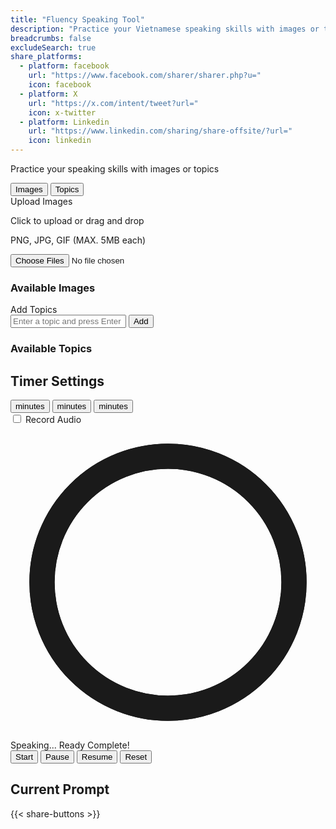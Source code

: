 ```yaml
---
title: "Fluency Speaking Tool"
description: "Practice your Vietnamese speaking skills with images or topics"
breadcrumbs: false
excludeSearch: true
share_platforms:
  - platform: facebook
    url: "https://www.facebook.com/sharer/sharer.php?u="
    icon: facebook
  - platform: X
    url: "https://x.com/intent/tweet?url="
    icon: x-twitter
  - platform: Linkedin
    url: "https://www.linkedin.com/sharing/share-offsite/?url="
    icon: linkedin
---
```


Practice your speaking skills with images or topics

<div class="min-h-screen">
<div x-data="speakingTool()" x-init="init()" class="container mx-auto px-4 py-8 max-w-4xl">
<div class="mb-8">
    <!-- Tabs -->
    <div class="flex border-b border-gray-200">
        <button 
            @click="activeTab = 'images'"
            :class="{'bg-blue-50 text-blue-600': activeTab === 'images', 'text-gray-600 hover:text-gray-800': activeTab !== 'images'}"
            class="flex-1 py-4 px-6 text-center font-medium transition-colors">
            <i class="fas fa-image mr-2"></i> Images
        </button>
        <button 
            @click="activeTab = 'topics'"
            :class="{'bg-blue-50 text-blue-600': activeTab === 'topics', 'text-gray-600 hover:text-gray-800': activeTab !== 'topics'}"
            class="flex-1 py-4 px-6 text-center font-medium transition-colors">
            <i class="fas fa-list-ul mr-2"></i> Topics
        </button>
    </div>

<!-- Tab Content -->
<div class="p-6">
<!-- Images Tab -->
<div x-show="activeTab === 'images'" x-transition:enter="fade-enter-active" x-transition:leave="fade-leave-active">
<div class="mb-6">
    <label class="block text-sm font-medium text-gray-700 mb-2">Upload Images</label>
    <div class="flex items-center justify-center w-full">
        <label class="flex flex-col items-center justify-center w-full h-36 border-2 border-gray-300 border-dashed rounded-lg cursor-pointer transition-colors">
            <div class="flex flex-col items-center justify-center pt-5 pb-6">
                <i class="fas fa-cloud-upload-alt text-gray-400 text-3xl mb-2"></i>
                <p class="mb-2 text-sm text-gray-500">
                    <span class="font-semibold">Click to upload</span> or drag and drop
                </p>
                <p class="text-xs text-gray-500">PNG, JPG, GIF (MAX. 5MB each)</p>
            </div>
            <input 
                type="file" 
                class="hidden" 
                multiple 
                accept="image/*" 
                @change="handleImageUpload"
            >
        </label>
    </div>
</div>

<div class="mb-4">
    <h3 class="text-lg font-medium text-gray-900 mb-2">Available Images</h3>
    <template x-if="images.length === 0">
        <div class="text-center py-8 rounded-lg">
            <i class="fas fa-image text-gray-300 text-4xl mb-2"></i>
            <p class="text-gray-500">No images uploaded yet</p>
        </div>
    </template>
    <div class="grid grid-cols-2 sm:grid-cols-3 md:grid-cols-4 gap-4" x-show="images.length > 0">
        <template x-for="(image, index) in images" :key="index">
            <div class="relative group">
                <img :src="image.url" alt="Speaking prompt" class="w-full h-32 object-cover rounded-lg">
                <div class="absolute inset-0 bg-black bg-opacity-50 flex items-center justify-center opacity-0 group-hover:opacity-100 transition-opacity rounded-lg">
                    <button @click="removeImage(index)" class="text-white hover:text-red-400 transition-colors">
                        <i class="fas fa-trash">Remove</i>
                    </button>
                </div>
            </div>
        </template>
    </div>
</div>
</div>

<!-- Topics Tab -->
<div x-show="activeTab === 'topics'" x-transition:enter="fade-enter-active" x-transition:leave="fade-leave-active">
<div class="mb-6">
    <label class="block text-sm font-medium text-gray-700 mb-2">Add Topics</label>
    <div class="flex">
        <input 
            type="text" 
            x-model="newTopic" 
            @keyup.enter="addTopic"
            placeholder="Enter a topic and press Enter" 
            class="flex-1 px-4 py-2 border border-gray-300 rounded-l-lg focus:ring-blue-500 focus:border-blue-500"
        >
        <button 
            @click="addTopic"
            class="px-4 py-2 bg-blue-600 text-white rounded-r-lg hover:bg-blue-700 transition-colors"
        >
            Add
        </button>
    </div>
</div>

<div class="mb-4">
    <h3 class="text-lg font-medium text-gray-900 mb-2">Available Topics</h3>
    <template x-if="topics.length === 0">
        <div class="text-center py-8 rounded-lg">
            <i class="fas fa-list-ul text-gray-300 text-4xl mb-2"></i>
            <p class="text-gray-500">No topics added yet</p>
        </div>
    </template>
    <ul class="space-y-2" x-show="topics.length > 0">
        <template x-for="(topic, index) in topics" :key="index">
            <li class="flex items-center justify-between px-4 py-3 rounded-lg">
                <span x-text="topic"></span>
                <button @click="removeTopic(index)" class="hover:text-red-500 transition-colors">
                    <i class="fas fa-times">Remove</i>
                </button>
            </li>
        </template>
    </ul>
</div>
</div>
</div>
</div>

<!-- Timer Section -->
<div class="mb-8">
    <div class="p-6">
        <h2 class="text-xl font-bold text-gray-800 mb-6">Timer Settings</h2>
        
<div class="flex justify-center space-x-4 mb-8">
    <button 
        @click="setTimer(4)"
        :class="{'timer-active bg-blue-600 text-white': selectedTime === 4, 'bg-gray-100 text-gray-800': selectedTime !== 4}"
        class="flex flex-col items-center justify-center w-20 h-20 rounded-full transition-all"
    >
        <span class="text-xl font-bold" x-text="4"></span>
        <span class="text-xs">minutes</span>
    </button>
    <button 
        @click="setTimer(3)"
        :class="{'timer-active bg-blue-600 text-white': selectedTime === 3, 'bg-gray-100 text-gray-800': selectedTime !== 3}"
        class="flex flex-col items-center justify-center w-20 h-20 rounded-full transition-all"
    >
        <span class="text-xl font-bold" x-text="3"></span>
        <span class="text-xs">minutes</span>
    </button>
    <button 
        @click="setTimer(2)"
        :class="{'timer-active bg-blue-600 text-white': selectedTime === 2, 'bg-gray-100 text-gray-800': selectedTime !== 2}"
        class="flex flex-col items-center justify-center w-20 h-20 rounded-full transition-all"
    >
        <span class="text-xl font-bold" x-text="2"></span>
        <span class="text-xs">minutes</span>
    </button>
</div>

<!-- Toggle for Audio Recording -->
<div class="flex items-center justify-center mb-8">
    <label class="flex items-center space-x-3">
        <input type="checkbox" x-model="recordAudio" class="form-checkbox h-5 w-5 text-blue-600">
        <span class="text-gray-700">Record Audio</span>
    </label>
</div>

<!-- Timer Display -->
<div class="flex flex-col items-center">
    <div class="relative w-48 h-48 mb-6">
        <svg class="w-full h-full" viewBox="0 0 100 100">
            <circle 
                class="text-gray-200" 
                stroke-width="8" 
                stroke="currentColor" 
                fill="transparent" 
                r="40" 
                cx="50" 
                cy="50"
            />
            <circle 
                class="progress-ring__circle text-blue-600" 
                stroke-width="8" 
                stroke-linecap="round" 
                stroke="currentColor" 
                fill="transparent" 
                r="40" 
                cx="50" 
                cy="50"
                :stroke-dasharray="circumference"
                :stroke-dashoffset="circumference - (timeLeft / (selectedTime * 60)) * circumference"
            />
        </svg>
        <div class="absolute inset-0 flex items-center justify-center flex-col">
            <span x-text="formatTime(timeLeft)" class="text-4xl font-bold text-gray-800"></span>
            <span x-show="isRunning" class="text-blue-600 text-sm">Speaking...</span>
            <span x-show="!isRunning && !isComplete" class="text-gray-500 text-sm">Ready</span>
            <span x-show="isComplete" class="text-green-600 text-sm">Complete!</span>
        </div>
    </div>

<div class="flex space-x-4">
    <button 
        @click="startTimer"
        x-show="!isRunning"
        :disabled="(activeTab === 'images' && images.length === 0) || (activeTab === 'topics' && topics.length === 0)"
        :class="{'bg-blue-600 hover:bg-blue-700': !isRunning, 'bg-gray-300 cursor-not-allowed': (activeTab === 'images' && images.length === 0) || (activeTab === 'topics' && topics.length === 0)}"
        class="px-6 py-2 text-white rounded-lg transition-colors"
    >
        Start
    </button>
    <button 
        @click="pauseTimer"
        x-show="isRunning && !isPaused"
        class="px-6 py-2 bg-yellow-500 text-white rounded-lg hover:bg-yellow-600 transition-colors"
    >
        Pause
    </button>
    <button 
        @click="resumeTimer"
        x-show="isPaused"
        class="px-6 py-2 bg-green-600 text-white rounded-lg hover:bg-green-700 transition-colors"
    >
        Resume
    </button>
    <button 
        @click="resetTimer"
        class="px-6 py-2 bg-gray-200 text-gray-800 rounded-lg hover:bg-gray-300 transition-colors"
    >
        Reset
    </button>
</div>
</div>
</div>
</div>

<!-- Current Prompt -->
<div x-show="isRunning || isPaused">
    <div class="p-6">
        <h2 class="text-xl font-bold text-gray-800 mb-4">Current Prompt</h2>
        
<template x-if="activeTab === 'images' && images.length > 0">
    <div class="text-center">
        <img :src="currentImage" alt="Speaking prompt" class="max-h-64 mx-auto mb-4 rounded-lg">
        <p class="text-gray-600">Describe what you see in this image</p>
    </div>
</template>

<template x-if="activeTab === 'topics' && topics.length > 0">
    <div class="text-center">
        <h3 x-text="currentTopic" class="text-2xl font-bold text-blue-600 mb-4"></h3>
        <p class="text-gray-600">Speak about this topic for <span x-text="selectedTime"></span> minutes</p>
    </div>
</template>
</div>
</div>
</div>
</div>

{{< share-buttons >}}